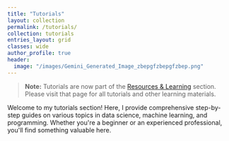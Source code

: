 ```yaml
---
title: "Tutorials"
layout: collection
permalink: /tutorials/
collection: tutorials
entries_layout: grid
classes: wide
author_profile: true
header:
  image: "/images/Gemini_Generated_Image_zbepgfzbepgfzbep.png"
---
```


> **Note:** Tutorials are now part of the [Resources & Learning](/resources/) section. Please visit that page for all tutorials and other learning materials.

Welcome to my tutorials section! Here, I provide comprehensive step-by-step guides on various topics in data science, machine learning, and programming. Whether you're a beginner or an experienced professional, you'll find something valuable here.
